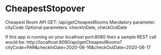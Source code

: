 # CheapestStopover

Cheapest Room API
GET: /api/getCheapestRooms
Mandatory parameter: cityCode
Optional parameters: checkInDate, checkOutDate

If this app is running on your localhost port:8080 then a sample REST call would be:
  http://localhost:8080/api/getCheapestRooms?cityCode=PAR&checkInDate=2020-06-16&checkOutDate=2020-06-17
